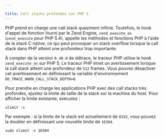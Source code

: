 ```yaml
---

title: Call stacks profondes sur PHP 5
---
```

PHP prend en charge une call stack quasiment infinie. Toutefois, le hook d'appel de fonction fourni par le Zend Engine, `zend_execute_ex` (`zend_execute` pour PHP 5.4), appelle les méthodes et fonctions PHP à l'aide de la stack C native, ce qui peut provoquer un stack overflow lorsque la call stack dans PHP atteint une profondeur trop importante.

À compter de la version `0.48.0` de ddtrace, le traceur PHP utilise le hook `zend_execute_ex` sur PHP 5. Le traceur PHP émet un avertissement lorsque la call stack atteint une profondeur de `512` frames. Vous pouvez désactiver cet avertissement en définissant la variable d'environnement `DD_TRACE_WARN_CALL_STACK_DEPTH=0`.

Pour prendre en charge les applications PHP avec des call stacks très profondes, ajustez la limite de taille de la stack sur la machine du host. Pour afficher la limite existante, exécutez :

```shell
ulimit -s
```

Par exemple : si la limite de la stack est actuellement de `8192`, vous pouvez la doubler en définissant une nouvelle limite de `16384`.

```shell
sudo ulimit -s 16384
```
